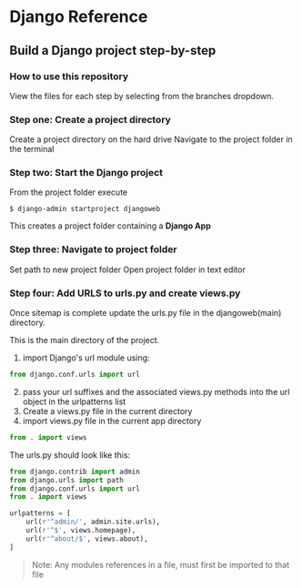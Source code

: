 # Django Reference
## Build a Django project step-by-step

### How to use this repository
View the files for each step by selecting from the branches dropdown.

### Step one: Create a project directory
Create a project directory on the hard drive
Navigate to the project folder in the terminal

### Step two: Start the Django project
From the project folder execute
```
$ django-admin startproject djangoweb
```
This creates a project folder containing a **Django App**

### Step three: Navigate to project folder
Set path to new project folder
Open project folder in text editor

### Step four: Add URLS to urls.py and create views.py
Once sitemap is complete update the urls.py file in the djangoweb(main) directory.

This is the main directory of the project.

1. import Django's url module using:
```python
from django.conf.urls import url
```
2. pass your url suffixes and the associated views.py methods into the url object in the urlpatterns list
3. Create a views.py file in the current directory 
4. import views.py file in the current app directory
```python
from . import views
```


The urls.py should look like this:

```python
from django.contrib import admin
from django.urls import path
from django.conf.urls import url
from . import views

urlpatterns = [
    url(r'^admin/', admin.site.urls),
    url(r'^$', views.homepage),
    url(r'^about/$', views.about),
]
```
> Note: Any modules references in a file, must first be imported to that file
